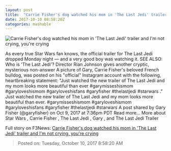 ```yaml
---
layout: post
title:  "Carrie Fisher's dog watched his mom in 'The Last Jedi' trailer and I'm not crying, you're crying"
date: 2017-10-10 08:58:20Z
categories: mashable
---
```


![Carrie Fisher's dog watched his mom in 'The Last Jedi' trailer and I'm not crying, you're crying](https://i.amz.mshcdn.com/8Z_am_Gu_TwL83D7kj-7z1DX5I4=/1200x630/2017%2F10%2F10%2Fb4%2F5986acf3714143ad9e7aa6130d1030ea.130fc.png)

As every true Star Wars fan knows, the official trailer for The Last Jedi dropped Monday night — and a very good boy was watching it. SEE ALSO: Who is 'The Last Jedi'? Director Rian Johnson gives another cryptic, mysterious non-answer A picture of Gary, Carrie Fisher's beloved French bulldog, was posted on his "official" Instagram account with the following, heartbreaking statement: "Just watched the new trailer of The Last Jedi and my mom looks more beautiful than ever #garymisseshismom #garyloveshismom #garyloveshisfans #garyfisher #thelastjedi #starwars ." Just watched the new trailer of The Last Jedi and my mom looks more beautiful than ever. #garymisseshismom #garyloveshismom #garyloveshisfans #garyfisher #thelastjedi #starwars A post shared by Gary Fisher (@garyfisher) on Oct 9, 2017 at 7:36pm PDT Read more... More about Star Wars , Carrie Fisher , The Last Jedi , Gary , and The Last Jedi Trailer


Full story on F3News: [Carrie Fisher's dog watched his mom in 'The Last Jedi' trailer and I'm not crying, you're crying](http://www.f3nws.com/n/mRFBnB)

> Posted on: Tuesday, October 10, 2017 8:58:20 AM
